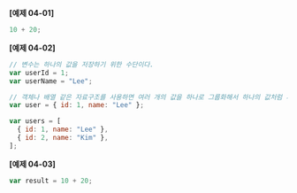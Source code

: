 **[예제 04-01]**

```js
10 + 20;
```

**[예제 04-02]**

```js
// 변수는 하나의 값을 저장하기 위한 수단이다.
var userId = 1;
var userName = "Lee";

// 객체나 배열 같은 자료구조를 사용하면 여러 개의 값을 하나로 그룹화해서 하나의 값처럼 사용할 수 있다.
var user = { id: 1, name: "Lee" };

var users = [
  { id: 1, name: "Lee" },
  { id: 2, name: "Kim" },
];
```

**[예제 04-03]**

```js
var result = 10 + 20;
```

&nbsp;
